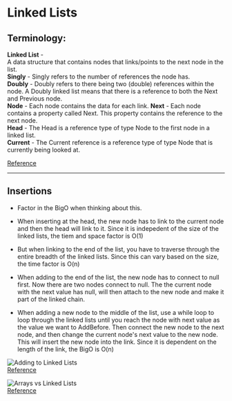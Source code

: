 # Linked Lists


## Terminology: 
__Linked List__ -   
A data structure that contains nodes that links/points to the next node in the list.  
__Singly__ - Singly refers to the number of references the node has.  
__Doubly__ - Doubly refers to there being two (double) references within the node. A Doubly linked list means that there is a reference to both the Next and Previous node.  
__Node__ - Each node contains the data for each link.
__Next__ - Each node contains a property called Next. This property contains the reference to the next node.  
__Head__ - The Head is a reference type of type Node to the first node in a linked list.  
__Current__ - The Current reference is a reference type of type Node that is currently being looked at. 

[Reference](https://codefellows.github.io/common_curriculum/data_structures_and_algorithms/Code_401/class-05/resources/singly_linked_list.html)

-----

## Insertions  
* Factor in the BigO when thinking about this. 
* When inserting at the head, the new node has to link to the current node and then the head will link to it. Since it is indepedent of the size of the linked lists, the tiem and space factor is O(1)

* But when linking to the end of the list, you have to traverse through the entire breadth of the linked lists. Since this can vary based on the size, the time factor is O(n)  

* When adding to the end of the list, the new node has to connect to null first. Now there are two nodes connect to null. The the current node with the next value has null, will then attach to the new node and make it part of the linked chain.

* When adding a new node to the middle of the list, use a while loop to loop through the linked lists until you reach the node with next value as the value we want to AddBefore. Then connect the new node to the next node, and then change the current node's next value to the new node. This will insert the new node into the link. Since it is dependent on the length of the link, the BigO is O(n)

![Adding to Linked Lists](https://miro.medium.com/max/1400/1*Jy5tjwrMdtpGl2ceq4f94A.jpeg)  
[Reference](https://medium.com/basecs/whats-a-linked-list-anyway-part-2-131d96f71996)


![Arrays vs Linked Lists](https://miro.medium.com/max/1400/1*cUehR5S18XSoVLaPNfNzlA.jpeg)  
[Reference](https://medium.com/basecs/whats-a-linked-list-anyway-part-2-131d96f71996)